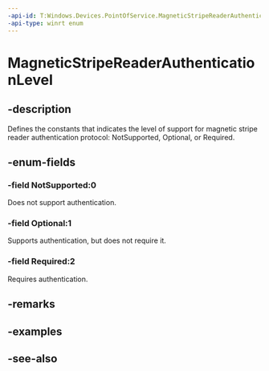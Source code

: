 ```yaml
---
-api-id: T:Windows.Devices.PointOfService.MagneticStripeReaderAuthenticationLevel
-api-type: winrt enum
---
```


<!-- Enumeration syntax
public enum Windows.Devices.PointOfService.MagneticStripeReaderAuthenticationLevel : int
-->

# MagneticStripeReaderAuthenticationLevel

## -description
Defines the constants that indicates the level of support for magnetic stripe reader authentication protocol: NotSupported, Optional, or Required.

## -enum-fields
### -field NotSupported:0
Does not support authentication.

### -field Optional:1
Supports authentication, but does not require it.

### -field Required:2
Requires authentication.


## -remarks

## -examples

## -see-also